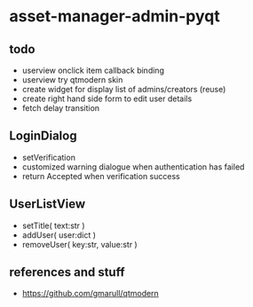 # asset-manager-admin-pyqt

## todo
- userview onclick item callback binding
- userview try qtmodern skin
- create widget for display list of admins/creators (reuse)
- create right hand side form to edit user details
- fetch delay transition

## LoginDialog
- setVerification
- customized warning dialogue when authentication has failed
- return Accepted when verification success 

## UserListView
- setTitle( text:str )
- addUser( user:dict )
- removeUser( key:str, value:str )

## references and stuff
- https://github.com/gmarull/qtmodern